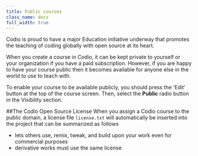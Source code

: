 ```yaml
---
title: Public courses
class_name: docs
full_width: true
---
```


Codio is proud to have a major Education initiative underway that promotes the teaching of coding globally with open source at its heart.

When you create a course in Codio, it can be kept private to yourself or your organization if you have a paid subscription. However, if you are happy to have your course public then it becomes available for anyone else in the world to use to teach with.

To enable your course to be available publicly, you should press the 'Edit' button at the top of the course screen. Then, select the **Public** radio button in the Visibility section.

##The Codio Open Source License
When you assign a Codio course to the public domain, a license file `license.txt` will automatically be inserted into the project that can be summarized as follows

- lets others use, remix, tweak, and build upon your work even for commercial purposes
- derivative works must use the same license

